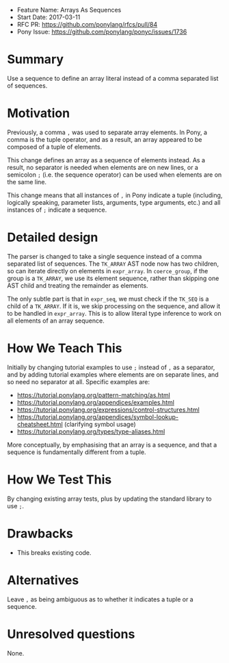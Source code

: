 - Feature Name: Arrays As Sequences
- Start Date: 2017-03-11
- RFC PR: https://github.com/ponylang/rfcs/pull/84
- Pony Issue: https://github.com/ponylang/ponyc/issues/1736

# Summary

Use a sequence to define an array literal instead of a comma separated list of sequences.

# Motivation

Previously, a comma `,` was used to separate array elements. In Pony, a comma is the tuple operator, and as a result, an array appeared to be composed of a tuple of elements.

This change defines an array as a sequence of elements instead. As a result, no separator is needed when elements are on new lines, or a semicolon `;` (i.e. the sequence operator) can be used when elements are on the same line.

This change means that all instances of `,` in Pony indicate a tuple (including, logically speaking, parameter lists, arguments, type arguments, etc.) and all instances of `;` indicate a sequence.

# Detailed design

The parser is changed to take a single sequence instead of a comma separated list of sequences. The `TK_ARRAY` AST node now has two children, so can iterate directly on elements in `expr_array`. In `coerce_group`, if the group is a `TK_ARRAY`, we use its element sequence, rather than skipping one AST child and treating the remainder as elements.

The only subtle part is that in `expr_seq`, we must check if the `TK_SEQ` is a child of a `TK_ARRAY`. If it is, we skip processing on the sequence, and allow it to be handled in `expr_array`. This is to allow literal type inference to work on all elements of an array sequence.

# How We Teach This

Initially by changing tutorial examples to use `;` instead of `,` as a separator, and by adding tutorial examples where elements are on separate lines, and so need no separator at all. Specific examples are:

* https://tutorial.ponylang.org/pattern-matching/as.html
* https://tutorial.ponylang.org/appendices/examples.html
* https://tutorial.ponylang.org/expressions/control-structures.html
* https://tutorial.ponylang.org/appendices/symbol-lookup-cheatsheet.html (clarifying symbol usage)
* https://tutorial.ponylang.org/types/type-aliases.html

More conceptually, by emphasising that an array is a sequence, and that a sequence is fundamentally different from a tuple.

# How We Test This

By changing existing array tests, plus by updating the standard library to use `;`.

# Drawbacks

* This breaks existing code.

# Alternatives

Leave `,` as being ambiguous as to whether it indicates a tuple or a sequence.

# Unresolved questions

None.
